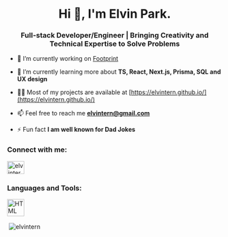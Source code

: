 <h1 align="center">Hi 👋, I'm Elvin Park.</h1>
<h3 align="center">Full-stack Developer/Engineer | Bringing Creativity and Technical Expertise to Solve Problems</h3>

- 🔭 I’m currently working on [Footprint](https://github.com/datainsight-nz/di-footprint)

- 🌱 I’m currently learning more about **TS, React, Next.js, Prisma, SQL and UX design**

- 👨‍💻 Most of my projects are available at [https://elvintern.github.io/](https://elvintern.github.io/)

- 📫 Feel free to reach me **elvintern@gmail.com**

- ⚡ Fun fact **I am well known for Dad Jokes**

<h3 align="left">Connect with me:</h3>
<p align="left">
<a href="https://linkedin.com/in/elvintern" target="blank"><img align="center" src="https://raw.githubusercontent.com/rahuldkjain/github-profile-readme-generator/master/src/images/icons/Social/linked-in-alt.svg" alt="elvintern" height="30" width="40" /></a>
</p>

<h3 align="left">Languages and Tools:</h3>
<p align="left">   
<img src="https://user-images.githubusercontent.com/25181517/192158954-f88b5814-d510-4564-b285-dff7d6400dad.png" alt="HTML ICON" width="40" height="40 />
<img src="https://user-images.githubusercontent.com/25181517/183898674-75a4a1b1-f960-4ea9-abcb-637170a00a75.png" alt="CSS ICON" width="40" height="40 />
<img src="https://user-images.githubusercontent.com/25181517/192158956-48192682-23d5-4bfc-9dfb-6511ade346bc.png" alt="SASS ICON" width="40" height="40 />
<img src="https://user-images.githubusercontent.com/25181517/202896760-337261ed-ee92-4979-84c4-d4b829c7355d.png" alt="TAILWIND CSS ICON" width="40" height="40 />
<img src="https://user-images.githubusercontent.com/25181517/192107856-aa92c8b1-b615-47c3-9141-ed0d29a90239.png" alt="GRAPHQL ICON" width="40" height="40 />
<img src="https://user-images.githubusercontent.com/25181517/192107858-fe19f043-c502-4009-8c47-476fc89718ad.png" alt="REST API ICON" width="40" height="40 />
<img src="https://github-production-user-asset-6210df.s3.amazonaws.com/25181517/297664473-1275d076-f047-432b-9084-308f88f8c176.png" alt="TRPC ICON" width="40" height="40 />
<img src="https://user-images.githubusercontent.com/25181517/192108372-f71d70ac-7ae6-4c0d-8395-51d8870c2ef0.png" alt="GIT ICON" width="40" height="40 />
<img src="https://user-images.githubusercontent.com/25181517/192108374-8da61ba1-99ec-41d7-80b8-fb2f7c0a4948.png" alt="GITHUB ICON" width="40" height="40 />
<img src="https://user-images.githubusercontent.com/25181517/183912952-83784e94-629d-4c34-a961-ae2ae795b662.png" alt="JIRA ICON" width="40" height="40 />
<img src="https://user-images.githubusercontent.com/25181517/189715289-df3ee512-6eca-463f-a0f4-c10d94a06b2f.png" alt="FIGMA" width="40" height="40 />
<img src="https://user-images.githubusercontent.com/25181517/117447155-6a868a00-af3d-11eb-9cfe-245df15c9f3f.png" alt="JS ICON" width="40" height="40 />
<img src="https://user-images.githubusercontent.com/25181517/183897015-94a058a6-b86e-4e42-a37f-bf92061753e5.png" alt="REACT ICON" width="40" height="40 />
<img src="https://user-images.githubusercontent.com/25181517/183890598-19a0ac2d-e88a-4005-a8df-1ee36782fde1.png" alt="TS ICON" width="40" height="40 />
<img src="https://user-images.githubusercontent.com/25181517/183568594-85e280a7-0d7e-4d1a-9028-c8c2209e073c.png" alt="NODE ICON" width="40" height="40 />
<img src="https://user-images.githubusercontent.com/25181517/183859966-a3462d8d-1bc7-4880-b353-e2cbed900ed6.png" alt="EXPRESS ICON" width="40" height="40 />
<img src="https://user-images.githubusercontent.com/25181517/187896150-cc1dcb12-d490-445c-8e4d-1275cd2388d6.png" alt="REDUX ICON" width="40" height="40 />
<img src="https://github.com/user-attachments/assets/a3e40bf1-82d5-4907-b3bd-10d2eb4b00f5" alt="REACT QUERY ICON" width="40" height="40 />
<img src="https://user-images.githubusercontent.com/25181517/187955005-f4ca6f1a-e727-497b-b81b-93fb9726268e.png" alt="JEST ICON" width="40" height="40 />
<img src="https://github.com/marwin1991/profile-technology-icons/assets/136815194/5f8c622c-c217-4649-b0a9-7e0ee24bd704" alt="NEXT ICON" width="40" height="40 />
<img src="https://user-images.githubusercontent.com/25181517/121405384-444d7300-c95d-11eb-959f-913020d3bf90.png" alt="C# ICON" width="40" height="40 />
<img src="https://user-images.githubusercontent.com/25181517/121405754-b4f48f80-c95d-11eb-8893-fc325bde617f.png" alt=".NET ICON" width="40" height="40 />
<img src="https://github.com/marwin1991/profile-technology-icons/assets/19180175/3b371807-db7c-45b4-8720-c0cfc901680a" alt="MSSQL ICON" width="40" height="40 />
<img src="https://github.com/marwin1991/profile-technology-icons/assets/136815194/82df4543-236b-4e45-9604-5434e3faab17" alt="SQLITE ICON" width="40" height="40 />
<img src="https://user-images.githubusercontent.com/25181517/183896132-54262f2e-6d98-41e3-8888-e40ab5a17326.png" alt="AWS ICON" width="40" height="40 />
<img src="https://user-images.githubusercontent.com/25181517/183911544-95ad6ba7-09bf-4040-ac44-0adafedb9616.png" alt="MS AZURE ICON" width="40" height="40 />
</p>

<p><img align="left" src="https://github-readme-stats.vercel.app/api/top-langs?username=elvintern&show_icons=true&locale=en&layout=compact" alt="elvintern" /></p>

<p>&nbsp;<img align="center" src="https://github-readme-stats.vercel.app/api?username=elvintern&show_icons=true&locale=en" alt="elvintern" /></p>
